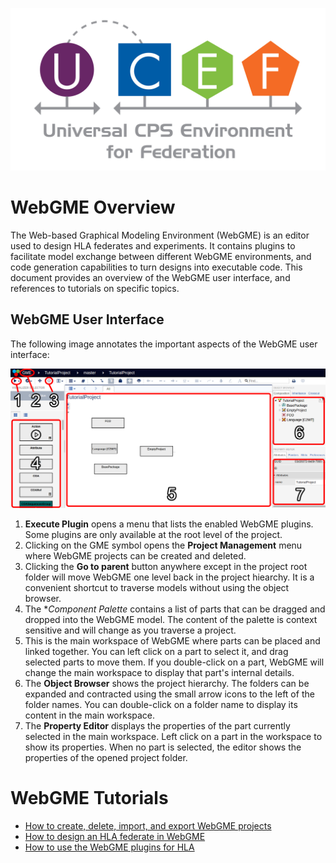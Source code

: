![UCEF logo](ucef_final.jpg)
# WebGME Overview
The Web-based Graphical Modeling Environment (WebGME) is an editor used to design HLA federates and experiments.
It contains plugins to facilitate model exchange between different WebGME environments, and code generation capabilities to turn designs into executable code.
This document provides an overview of the WebGME user interface, and references to tutorials on specific topics.

## WebGME User Interface
The following image annotates the important aspects of the WebGME user interface:

![WebGME User Interface](webgme-overview-1.png)

1. **Execute Plugin** opens a menu that lists the enabled WebGME plugins. Some plugins are only available at the root level of the project.
2. Clicking on the GME symbol opens the **Project Management** menu where WebGME projects can be created and deleted.
3. Clicking the **Go to parent** button anywhere except in the project root folder will move WebGME one level back in the project hiearchy. It is a convenient shortcut to traverse models without using the object browser.
4. The **Component Palette* contains a list of parts that can be dragged and dropped into the WebGME model. The content of the palette is context sensitive and will change as you traverse a project.
5. This is the main workspace of WebGME where parts can be placed and linked together. You can left click on a part to select it, and drag selected parts to move them. If you double-click on a part, WebGME will change the main workspace to display that part's internal details.
6. The **Object Browser** shows the project hierarchy. The folders can be expanded and contracted using the small arrow icons to the left of the folder names. You can double-click on a folder name to display its content in the main workspace.
7. The **Property Editor** displays the properties of the part currently selected in the main workspace. Left click on a part in the workspace to show its properties. When no part is selected, the editor shows the properties of the opened project folder.

# WebGME Tutorials
- [How to create, delete, import, and export WebGME projects](projects/README.md)
- [How to design an HLA federate in WebGME](federates/README.md)
- [How to use the WebGME plugins for HLA](plugins/README.md)